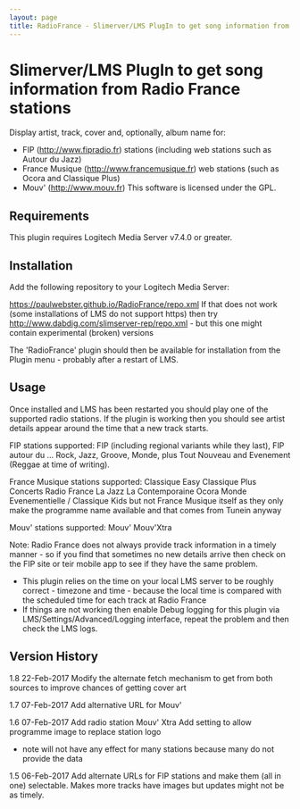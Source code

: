 ```yaml
---
layout: page
title: RadioFrance - Slimerver/LMS PlugIn to get song information from Radio France stations
---
```


Slimerver/LMS PlugIn to get song information from Radio France stations
=========================================

Display artist, track, cover and, optionally, album name for:
* FIP (http://www.fipradio.fr) stations (including web stations such as Autour du Jazz)
* France Musique (http://www.francemusique.fr) web stations (such as Ocora and Classique Plus)
* Mouv' (http://www.mouv.fr)
This software is licensed under the GPL.

Requirements
------------

This plugin requires Logitech Media Server v7.4.0 or greater.

Installation
------------

Add the following repository to your Logitech Media Server:

https://paulwebster.github.io/RadioFrance/repo.xml
If that does not work (some installations of LMS do not support https) then try
http://www.dabdig.com/slimserver-rep/repo.xml - but this one might contain experimental (broken) versions

The 'RadioFrance' plugin should then be available for installation from the Plugin menu - probably after a restart of LMS.

Usage
-----

Once installed and LMS has been restarted you should play one of the supported radio stations.
If the plugin is working then you should see artist details appear around the time that a new track starts.

FIP stations supported:
FIP (including regional variants while they last), FIP autour du ... Rock, Jazz, Groove, Monde, plus Tout Nouveau and Evenement (Reggae at time of writing).

France Musique stations supported:
Classique Easy
Classique Plus
Concerts Radio France
La Jazz
La Contemporaine
Ocora Monde
Evenementielle / Classique Kids
but not France Musique itself as they only make the programme name available and that comes from Tunein anyway

Mouv' stations supported:
Mouv'
Mouv'Xtra
	
Note: Radio France does not always provide track information in a timely manner - so if you find that sometimes no new details arrive then check on the FIP site or teir mobile app to see if they have the same problem.

* This plugin relies on the time on your local LMS server to be roughly correct - timezone and time - because the local time is compared with the scheduled time for each track at Radio France
* If things are not working then enable Debug logging for this plugin via LMS/Settings/Advanced/Logging interface, repeat the problem and then check the LMS logs.

Version History
---------------
1.8 22-Feb-2017
Modify the alternate fetch mechanism to get from both sources to improve chances of getting cover art

1.7 07-Feb-2017
Add alternative URL for Mouv'

1.6 07-Feb-2017
Add radio station Mouv' Xtra
Add setting to allow programme image to replace station logo
 - note will not have any effect for many stations because many do not provide the data
 
1.5 06-Feb-2017
Add alternate URLs for FIP stations and make them (all in one) selectable.
Makes more tracks have images but updates might not be as timely.

